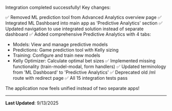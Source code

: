 Integration completed successfully! Key changes:

✅ Removed ML prediction tool from Advanced Analytics overview page
✅ Integrated ML Dashboard into main app as 'Predictive Analytics' section
✅ Updated navigation to use integrated solution instead of separate dashboard
✅ Added comprehensive Predictive Analytics with 4 tabs:
   - Models: View and manage predictive models
   - Predictions: Game prediction tool with Kelly sizing
   - Training: Configure and train new models
   - Kelly Optimizer: Calculate optimal bet sizes
✅ Implemented missing functionality (train-model-modal, form handlers)
✅ Updated terminology from 'ML Dashboard' to 'Predictive Analytics'
✅ Deprecated old /ml route with redirect page
✅ All 15 integration tests pass

The application now feels unified instead of two separate apps!

---

**Last Updated**: 9/13/2025
